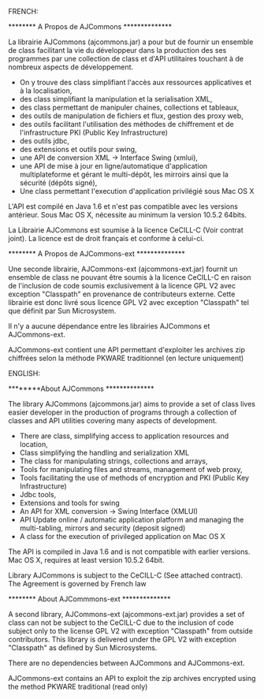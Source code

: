 FRENCH:

******** A Propos de AJCommons **************

La librairie AJCommons (ajcommons.jar) a pour but de fournir un ensemble de class facilitant la vie
du développeur dans la production des ses programmes par une collection de class et
d'API utilitaires touchant à de nombreux aspects de développement.

- On y trouve des class simplifiant l'accès aux ressources applicatives et à la localisation,
- des class simplifiant la manipulation et la serialisation XML,
- des class permettant de manipuler chaines, collections et tableaux,
- des outils de manipulation de fichiers et flux, gestion des proxy web,
- des outils facilitant l'utilisation des méthodes de chiffrement et de l'infrastructure PKI
(Public Key Infrastructure)
- des outils jdbc,
- des extensions et outils pour swing,
- une API de conversion XML -> Interface Swing (xmlui),
- une API de mise à jour en ligne/automatique d'application multiplateforme et gérant le multi-dépôt,
les mirroirs ainsi que la sécurité (dépôts signé),
- Une class permettant l'execution d'application privilégié sous Mac OS X

L'API est compilé en Java 1.6 et n'est pas compatible avec les versions antérieur.
Sous Mac OS X, nécessite au minimum la version 10.5.2 64bits.

La Librairie AJCommons est soumise à la licence CeCILL-C (Voir contrat joint). La licence est de droit
français et conforme à celui-ci.

******** A Propos de AJCommons-ext **************

Une seconde librairie, AJCommons-ext (ajcommons-ext.jar) fournit un ensemble de class ne pouvant être
soumis à la licence CeCILL-C en raison de l'inclusion de code soumis exclusivement à la licence
GPL V2 avec exception "Classpath" en provenance de contributeurs externe. Cette librairie est donc
livré sous licence GPL V2 avec exception "Classpath" tel que définit par Sun Microsystem.

Il n'y a aucune dépendance entre les librairies AJCommons et AJCommons-ext. 

AJCommons-ext contient une API permettant d'exploiter les archives zip chiffrées selon la méthode
PKWARE traditionnel (en lecture uniquement)

ENGLISH:

********About AJCommons **************

The library AJCommons (ajcommons.jar) aims to provide a set of class lives easier
developer in the production of programs through a collection of classes and
API utilities covering many aspects of development.

- There are class, simplifying access to application resources and location,
- Class simplifying the handling and serialization XML
- The class for manipulating strings, collections and arrays,
- Tools for manipulating files and streams, management of web proxy,
- Tools facilitating the use of methods of encryption and PKI
(Public Key Infrastructure)
- Jdbc tools,
- Extensions and tools for swing
- An API for XML conversion -> Swing Interface (XMLUI)
- API Update online / automatic application platform and managing the multi-tabling,
mirrors and security (deposit signed)
- A class for the execution of privileged application on Mac OS X

The API is compiled in Java 1.6 and is not compatible with earlier versions.
Mac OS X, requires at least version 10.5.2 64bit.

Library AJCommons is subject to the CeCILL-C (See attached contract). The Agreement is governed by French law

******** About AJCommmons-ext **************

A second library, AJCommons-ext (ajcommons-ext.jar) provides a set of class can not be
subject to the CeCILL-C due to the inclusion of code subject only to the license
GPL V2 with exception "Classpath" from outside contributors. This library is
delivered under the GPL V2 with exception "Classpath" as defined by Sun Microsystems.

There are no dependencies between AJCommons and AJCommons-ext.

AJCommons-ext contains an API to exploit the zip archives encrypted using the method
PKWARE traditional (read only)
